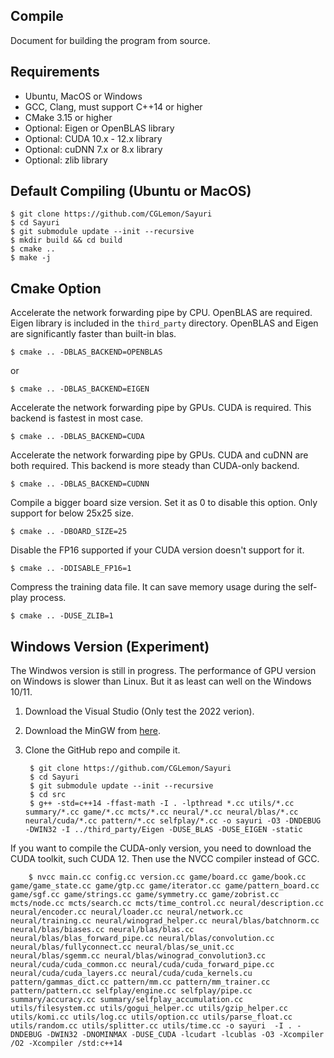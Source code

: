 ## Compile

Document for building the program from source.

## Requirements

* Ubuntu, MacOS or Windows
* GCC, Clang, must support C++14 or higher
* CMake 3.15 or higher
* Optional: Eigen or OpenBLAS library
* Optional: CUDA 10.x - 12.x library
* Optional: cuDNN 7.x or 8.x library
* Optional: zlib library

## Default Compiling (Ubuntu or MacOS)

    $ git clone https://github.com/CGLemon/Sayuri
    $ cd Sayuri
    $ git submodule update --init --recursive
    $ mkdir build && cd build
    $ cmake ..
    $ make -j

## Cmake Option

Accelerate the network forwarding pipe by CPU. OpenBLAS are required. Eigen library is included in the ```third_party``` directory. OpenBLAS and Eigen are significantly faster than built-in blas.

    $ cmake .. -DBLAS_BACKEND=OPENBLAS

or

    $ cmake .. -DBLAS_BACKEND=EIGEN

Accelerate the network forwarding pipe by GPUs. CUDA is required. This backend is fastest in most case.

    $ cmake .. -DBLAS_BACKEND=CUDA

Accelerate the network forwarding pipe by GPUs. CUDA and cuDNN are both required. This backend is more steady than CUDA-only backend.

    $ cmake .. -DBLAS_BACKEND=CUDNN

Compile a bigger board size version. Set it as 0 to disable this option. Only support for below 25x25 size.

    $ cmake .. -DBOARD_SIZE=25

Disable the FP16 supported if your CUDA version doesn't support for it.

    $ cmake .. -DDISABLE_FP16=1

Compress the training data file. It can save memory usage during the self-play process.

    $ cmake .. -DUSE_ZLIB=1

## Windows Version (Experiment)

The Windwos version is still in progress. The performance of GPU version on Windows is slower than Linux. But it as least can well on the Windows 10/11.

1. Download the Visual Studio (Only test the 2022 verion).
2. Download the MinGW from [here](https://github.com/mstorsjo/llvm-mingw).
3. Clone the GitHub repo and compile it.

        $ git clone https://github.com/CGLemon/Sayuri
        $ cd Sayuri
        $ git submodule update --init --recursive
        $ cd src
        $ g++ -std=c++14 -ffast-math -I . -lpthread *.cc utils/*.cc summary/*.cc game/*.cc mcts/*.cc neural/*.cc neural/blas/*.cc neural/cuda/*.cc pattern/*.cc selfplay/*.cc -o sayuri -O3 -DNDEBUG -DWIN32 -I ../third_party/Eigen -DUSE_BLAS -DUSE_EIGEN -static

If you want to compile the CUDA-only version, you need to download the CUDA toolkit, such CUDA 12. Then use the NVCC compiler instead of GCC.

        $ nvcc main.cc config.cc version.cc game/board.cc game/book.cc game/game_state.cc game/gtp.cc game/iterator.cc game/pattern_board.cc game/sgf.cc game/strings.cc game/symmetry.cc game/zobrist.cc mcts/node.cc mcts/search.cc mcts/time_control.cc neural/description.cc neural/encoder.cc neural/loader.cc neural/network.cc neural/training.cc neural/winograd_helper.cc neural/blas/batchnorm.cc neural/blas/biases.cc neural/blas/blas.cc neural/blas/blas_forward_pipe.cc neural/blas/convolution.cc neural/blas/fullyconnect.cc neural/blas/se_unit.cc neural/blas/sgemm.cc neural/blas/winograd_convolution3.cc neural/cuda/cuda_common.cc neural/cuda/cuda_forward_pipe.cc neural/cuda/cuda_layers.cc neural/cuda/cuda_kernels.cu pattern/gammas_dict.cc pattern/mm.cc pattern/mm_trainer.cc pattern/pattern.cc selfplay/engine.cc selfplay/pipe.cc summary/accuracy.cc summary/selfplay_accumulation.cc utils/filesystem.cc utils/gogui_helper.cc utils/gzip_helper.cc utils/komi.cc utils/log.cc utils/option.cc utils/parse_float.cc utils/random.cc utils/splitter.cc utils/time.cc -o sayuri  -I . -DNDEBUG -DWIN32 -DNOMINMAX -DUSE_CUDA -lcudart -lcublas -O3 -Xcompiler /O2 -Xcompiler /std:c++14



